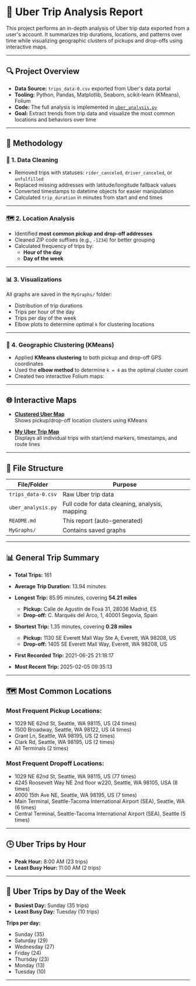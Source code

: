 # 🚖 Uber Trip Analysis Report

This project performs an in-depth analysis of Uber trip data exported from a user's account. It summarizes trip durations, locations, and patterns over time while visualizing geographic clusters of pickups and drop-offs using interactive maps.

---

## 🔍 Project Overview

- **Data Source:** `trips_data-0.csv` exported from Uber's data portal
- **Tooling:** Python, Pandas, Matplotlib, Seaborn, scikit-learn (KMeans), Folium
- **Code:** The full analysis is implemented in [`uber_analysis.py`](uber_analysis.py)
- **Goal:** Extract trends from trip data and visualize the most common locations and behaviors over time

---

## 🧠 Methodology

### 🧼 1. Data Cleaning
- Removed trips with statuses: `rider_canceled`, `driver_canceled`, or `unfulfilled`
- Replaced missing addresses with latitude/longitude fallback values
- Converted timestamps to datetime objects for easier manipulation
- Calculated `trip_duration` in minutes from start and end times

---

### 🗺️ 2. Location Analysis
- Identified **most common pickup and drop-off addresses**
- Cleaned ZIP code suffixes (e.g., `-1234`) for better grouping
- Calculated frequency of trips by:
  - **Hour of the day**
  - **Day of the week**

---

### 📊 3. Visualizations
All graphs are saved in the `MyGraphs/` folder:
- Distribution of trip durations
- Trips per hour of the day
- Trips per day of the week
- Elbow plots to determine optimal `k` for clustering locations

---

### 📍 4. Geographic Clustering (KMeans)
- Applied **KMeans clustering** to both pickup and drop-off GPS coordinates
- Used the **elbow method** to determine `k = 4` as the optimal cluster count
- Created two interactive Folium maps:

---

## 🌐 Interactive Maps

- **[Clustered Uber Map](https://paulgarces.github.io/MyUberData/uber_clusters_map.html)**  
  Shows pickup/drop-off location clusters using KMeans

- **[My Uber Trip Map](https://paulgarces.github.io/MyUberData/myubermap.html)**  
  Displays all individual trips with start/end markers, timestamps, and route lines

---

## 📁 File Structure

| File/Folder           | Purpose                                     |
|------------------------|---------------------------------------------|
| `trips_data-0.csv`     | Raw Uber trip data                         |
| `uber_analysis.py`     | Full code for data cleaning, analysis, mapping |
| `README.md`            | This report (auto-generated)               |
| `MyGraphs/`            | Contains saved graphs                      |

---

## 📊 General Trip Summary

- **Total Trips:** 161  
- **Average Trip Duration:** 13.94 minutes  
- **Longest Trip:** 85.95 minutes, covering **54.21 miles**  
  - **Pickup:** Calle de Agustín de Foxá 31, 28036 Madrid, ES  
  - **Drop-off:** C. Marqués del Arco, 1, 40001 Segovia, Spain  

- **Shortest Trip:** 1.35 minutes, covering **0.28 miles**  
  - **Pickup:** 1130 SE Everett Mall Way Ste A, Everett, WA 98208, US  
  - **Drop-off:** 1405 SE Everett Mall Way, Everett, WA 98208, US  

- **First Recorded Trip:** 2021-06-25 21:18:17  
- **Most Recent Trip:** 2025-02-05 09:35:13

---

## 🗺️ Most Common Locations

### Most Frequent Pickup Locations:
- 1029 NE 62nd St, Seattle, WA 98115, US (24 times)  
- 1500 Broadway, Seattle, WA 98122, US (4 times)  
- Grant Ln, Seattle, WA 98195, US (2 times)  
- Clark Rd, Seattle, WA 98195, US (2 times)  
- All Terminals (2 times)

### Most Frequent Dropoff Locations:
- 1029 NE 62nd St, Seattle, WA 98115, US (77 times)  
- 4245 Roosevelt Way NE 2nd floor w220, Seattle, WA 98105, USA (8 times)  
- 4000 15th Ave NE, Seattle, WA 98195, US (7 times)  
- Main Terminal, Seattle-Tacoma International Airport (SEA), Seattle, WA (6 times)  
- Central Terminal, Seattle-Tacoma International Airport (SEA), Seattle (5 times)

---

## 🕒 Uber Trips by Hour

- **Peak Hour:** 8:00 AM (23 trips)  
- **Least Busy Hour:** 11:00 AM (2 trips)

---

## 📅 Uber Trips by Day of the Week

- **Busiest Day:** Sunday (35 trips)  
- **Least Busy Day:** Tuesday (10 trips)

**Trips per day:**
- Sunday (35)
- Saturday (29)
- Wednesday (27)
- Friday (24)
- Thursday (23)
- Monday (13)
- Tuesday (10)

---